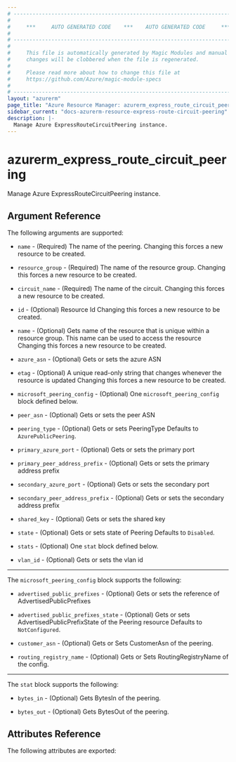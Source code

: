 ```yaml
---
# ----------------------------------------------------------------------------
#
#     ***     AUTO GENERATED CODE    ***    AUTO GENERATED CODE     ***
#
# ----------------------------------------------------------------------------
#
#     This file is automatically generated by Magic Modules and manual
#     changes will be clobbered when the file is regenerated.
#
#     Please read more about how to change this file at
#     https://github.com/Azure/magic-module-specs
#
# ----------------------------------------------------------------------------
layout: "azurerm"
page_title: "Azure Resource Manager: azurerm_express_route_circuit_peering"
sidebar_current: "docs-azurerm-resource-express-route-circuit-peering"
description: |-
  Manage Azure ExpressRouteCircuitPeering instance.
---
```


# azurerm_express_route_circuit_peering

Manage Azure ExpressRouteCircuitPeering instance.


## Argument Reference

The following arguments are supported:

* `name` - (Required) The name of the peering. Changing this forces a new resource to be created.

* `resource_group` - (Required) The name of the resource group. Changing this forces a new resource to be created.

* `circuit_name` - (Required) The name of the circuit. Changing this forces a new resource to be created.

* `id` - (Optional) Resource Id Changing this forces a new resource to be created.

* `name` - (Optional) Gets name of the resource that is unique within a resource group. This name can be used to access the resource Changing this forces a new resource to be created.

* `azure_asn` - (Optional) Gets or sets the azure ASN

* `etag` - (Optional) A unique read-only string that changes whenever the resource is updated Changing this forces a new resource to be created.

* `microsoft_peering_config` - (Optional) One `microsoft_peering_config` block defined below.

* `peer_asn` - (Optional) Gets or sets the peer ASN

* `peering_type` - (Optional) Gets or sets PeeringType Defaults to `AzurePublicPeering`.

* `primary_azure_port` - (Optional) Gets or sets the primary port

* `primary_peer_address_prefix` - (Optional) Gets or sets the primary address prefix

* `secondary_azure_port` - (Optional) Gets or sets the secondary port

* `secondary_peer_address_prefix` - (Optional) Gets or sets the secondary address prefix

* `shared_key` - (Optional) Gets or sets the shared key

* `state` - (Optional) Gets or sets state of Peering Defaults to `Disabled`.

* `stats` - (Optional) One `stat` block defined below.

* `vlan_id` - (Optional) Gets or sets the vlan id

---

The `microsoft_peering_config` block supports the following:

* `advertised_public_prefixes` - (Optional) Gets or sets the reference of AdvertisedPublicPrefixes

* `advertised_public_prefixes_state` - (Optional) Gets or sets AdvertisedPublicPrefixState of the Peering resource Defaults to `NotConfigured`.

* `customer_asn` - (Optional) Gets or Sets CustomerAsn of the peering.

* `routing_registry_name` - (Optional) Gets or Sets RoutingRegistryName of the config.

---

The `stat` block supports the following:

* `bytes_in` - (Optional) Gets BytesIn of the peering.

* `bytes_out` - (Optional) Gets BytesOut of the peering.

## Attributes Reference

The following attributes are exported:
